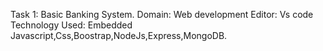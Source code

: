 Task 1: Basic Banking System.
Domain: Web development
Editor: Vs code
Technology Used: Embedded Javascript,Css,Boostrap,NodeJs,Express,MongoDB.
